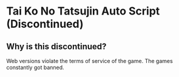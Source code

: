 # Tai Ko No Tatsujin Auto Script (Discontinued)

## Why is this discontinued?

Web versions violate the terms of service of the game. The games constantly got banned.
